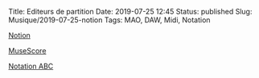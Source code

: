 Title: Editeurs de partition
Date: 2019-07-25 12:45
Status: published
Slug: Musique/2019-07-25-notion
Tags: MAO, DAW, Midi, Notation

[Notion](https://presonus.com/products/Notion)

[MuseScore](https://musescore.org/fr)

[Notation ABC](notation-abc)
